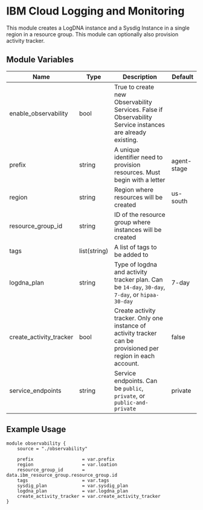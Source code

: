 # IBM Cloud Logging and Monitoring

This module creates a LogDNA instance and a Sysdig Instance in a single region in a resource group. This module can optionally also provision activity tracker.

## Module Variables

Name                    | Type         | Description                                                                                                   | Default
----------------------- | ------------ | ------------------------------------------------------------------------------------------------------------- | ----------------------
enable_observability    | bool         | True to create new Observability Services. False if Observability Service instances are already existing. | |
prefix                  | string       | A unique identifier need to provision resources. Must begin with a letter                                     | agent-stage
region                  | string       | Region where resources will be created                                                                        | us-south
resource_group_id       | string       | ID of the resource group where instances will be created                                                      | 
tags                    | list(string) | A list of tags to be added to 
logdna_plan             | string       | Type of logdna and activity tracker plan. Can be `14-day`, `30-day`, `7-day`, or `hipaa-30-day`               | 7-day
create_activity_tracker | bool         | Create activity tracker. Only one instance of activity tracker can be provisioned per region in each account. | false
service_endpoints       | string       | Service endpoints. Can be `public`, `private`, or `public-and-private`                                        | private

## Example Usage

```hcl-terraform
module observability {
    source = "./observability"

    prefix                  = var.prefix
    region                  = var.loation
    resource_group_id       = data.ibm_resource_group.resource_group.id
    tags                    = var.tags
    sysdig_plan             = var.sysdig_plan
    logdna_plan             = var.logdna_plan
    create_activity_tracker = var.create_activity_tracker
}
```
